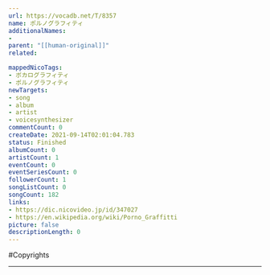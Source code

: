 ```yaml
---
url: https://vocadb.net/T/8357
name: ポルノグラフィティ
additionalNames: 
- 
parent: "[[human-original]]"
related:

mappedNicoTags:
- ボカログラフィティ
- ポルノグラフィティ
newTargets:
- song
- album
- artist
- voicesynthesizer
commentCount: 0
createDate: 2021-09-14T02:01:04.783
status: Finished
albumCount: 0
artistCount: 1
eventCount: 0
eventSeriesCount: 0
followerCount: 1
songListCount: 0
songCount: 182
links: 
- https://dic.nicovideo.jp/id/347027
- https://en.wikipedia.org/wiki/Porno_Graffitti
picture: false
descriptionLength: 0
---
```


#Copyrights



---

